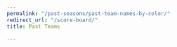 ```yaml
---
permalink: "/past-seasons/past-team-names-by-color/"
redirect_url: "/score-board/"
title: Past Teams

---
```


